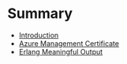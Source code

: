 # Summary

* [Introduction](README.md)
* [Azure Management Certificate](azure-management-certificate.md)
* [Erlang Meaningful Output](erlang-meaningful-output.md)

